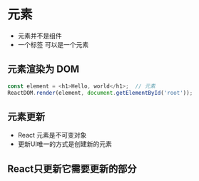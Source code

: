 # 元素
- 元素并不是组件
- 一个标签 可以是一个元素

## 元素渲染为 DOM
```ts
const element = <h1>Hello, world</h1>;  // 元素
ReactDOM.render(element, document.getElementById('root'));
```

## 元素更新
- React 元素是不可变对象
- 更新UI唯一的方式是创建新的元素

## React只更新它需要更新的部分